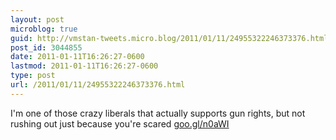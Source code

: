 ```yaml
---
layout: post
microblog: true
guid: http://vmstan-tweets.micro.blog/2011/01/11/24955322246373376.html
post_id: 3044855
date: 2011-01-11T16:26:27-0600
lastmod: 2011-01-11T16:26:27-0600
type: post
url: /2011/01/11/24955322246373376.html
---
```

I'm one of those crazy liberals that actually supports gun rights, but not rushing out just because you're scared [goo.gl/n0aWI](http://goo.gl/n0aWI)

